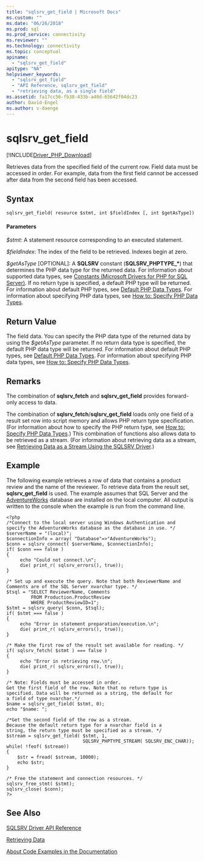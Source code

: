 ```yaml
---
title: "sqlsrv_get_field | Microsoft Docs"
ms.custom: ""
ms.date: "06/26/2018"
ms.prod: sql
ms.prod_service: connectivity
ms.reviewer: ""
ms.technology: connectivity
ms.topic: conceptual
apiname: 
  - "sqlsrv_get_field"
apitype: "NA"
helpviewer_keywords: 
  - "sqlsrv_get_field"
  - "API Reference, sqlsrv_get_field"
  - "retrieving data, as a single field"
ms.assetid: fa17cc56-fb38-433b-a40d-65642f04dc23
author: David-Engel
ms.author: v-daenge
---
```

# sqlsrv_get_field
[!INCLUDE[Driver_PHP_Download](../../includes/driver_php_download.md)]

Retrieves data from the specified field of the current row. Field data must be accessed in order. For example, data from the first field cannot be accessed after data from the second field has been accessed.  
  
## Syntax  
  
```  
sqlsrv_get_field( resource $stmt, int $fieldIndex [, int $getAsType])  
```  
  
#### Parameters  
*$stmt*: A statement resource corresponding to an executed statement.  
  
*$fieldIndex*: The index of the field to be retrieved. Indexes begin at zero.  
  
*$getAsType* [OPTIONAL]: A **SQLSRV** constant (**SQLSRV_PHPTYPE_&#x2a;**) that determines the PHP data type for the returned data. For information about supported data types, see [Constants &#40;Microsoft Drivers for PHP for SQL Server&#41;](../../connect/php/constants-microsoft-drivers-for-php-for-sql-server.md). If no return type is specified, a default PHP type will be returned. For information about default PHP types, see [Default PHP Data Types](../../connect/php/default-php-data-types.md). For information about specifying PHP data types, see [How to: Specify PHP Data Types](../../connect/php/how-to-specify-php-data-types.md).  
  
## Return Value  
The field data. You can specify the PHP data type of the returned data by using the *$getAsType* parameter. If no return data type is specified, the default PHP data type will be returned. For information about default PHP types, see [Default PHP Data Types](../../connect/php/default-php-data-types.md). For information about specifying PHP data types, see [How to: Specify PHP Data Types](../../connect/php/how-to-specify-php-data-types.md).  
  
## Remarks  
The combination of **sqlsrv_fetch** and **sqlsrv_get_field** provides forward-only access to data.  
  
The combination of **sqlsrv_fetch**/**sqlsrv_get_field** loads only one field of a result set row into script memory and allows PHP return type specification. (For information about how to specify the PHP return type, see [How to: Specify PHP Data Types](../../connect/php/how-to-specify-php-data-types.md).) This combination of functions also allows data to be retrieved as a stream. (For information about retrieving data as a stream, see [Retrieving Data as a Stream Using the SQLSRV Driver](../../connect/php/retrieving-data-as-a-stream-using-the-sqlsrv-driver.md).)  
  
## Example  
The following example retrieves a row of data that contains a product review and the name of the reviewer. To retrieve data from the result set, **sqlsrv_get_field** is used. The example assumes that SQL Server and the [AdventureWorks](https://github.com/Microsoft/sql-server-samples/tree/master/samples/databases/adventure-works) database are installed on the local computer. All output is written to the console when the example is run from the command line.  
  
```  
<?php  
/*Connect to the local server using Windows Authentication and  
specify the AdventureWorks database as the database in use. */  
$serverName = "(local)";  
$connectionInfo = array( "Database"=>"AdventureWorks");  
$conn = sqlsrv_connect( $serverName, $connectionInfo);  
if( $conn === false )  
{  
     echo "Could not connect.\n";  
     die( print_r( sqlsrv_errors(), true));  
}  
  
/* Set up and execute the query. Note that both ReviewerName and  
Comments are of the SQL Server nvarchar type. */  
$tsql = "SELECT ReviewerName, Comments   
         FROM Production.ProductReview  
         WHERE ProductReviewID=1";  
$stmt = sqlsrv_query( $conn, $tsql);  
if( $stmt === false )  
{  
     echo "Error in statement preparation/execution.\n";  
     die( print_r( sqlsrv_errors(), true));  
}  
  
/* Make the first row of the result set available for reading. */  
if( sqlsrv_fetch( $stmt ) === false )  
{  
     echo "Error in retrieving row.\n";  
     die( print_r( sqlsrv_errors(), true));  
}  
  
/* Note: Fields must be accessed in order.  
Get the first field of the row. Note that no return type is  
specified. Data will be returned as a string, the default for  
a field of type nvarchar.*/  
$name = sqlsrv_get_field( $stmt, 0);  
echo "$name: ";  
  
/*Get the second field of the row as a stream.  
Because the default return type for a nvarchar field is a  
string, the return type must be specified as a stream. */  
$stream = sqlsrv_get_field( $stmt, 1,   
                            SQLSRV_PHPTYPE_STREAM( SQLSRV_ENC_CHAR));  
while( !feof( $stream))  
{   
    $str = fread( $stream, 10000);  
    echo $str;  
}  
  
/* Free the statement and connection resources. */  
sqlsrv_free_stmt( $stmt);  
sqlsrv_close( $conn);  
?>  
```  
  
## See Also  
[SQLSRV Driver API Reference](../../connect/php/sqlsrv-driver-api-reference.md)  

[Retrieving Data](../../connect/php/retrieving-data.md)  

[About Code Examples in the Documentation](../../connect/php/about-code-examples-in-the-documentation.md)  
  

